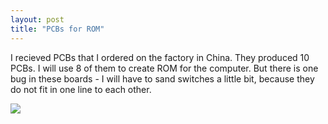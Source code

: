 ```yaml
---
layout: post
title: "PCBs for ROM"
---
```



I recieved PCBs that I ordered on the factory in China.
They produced 10 PCBs. I will use 8 of them to create ROM for the computer.
But there is one bug in these boards - I will have to sand switches a little bit, because they do not fit in one line to each other.

![](/Relay/Photos/Memory%20boards.jpg)

